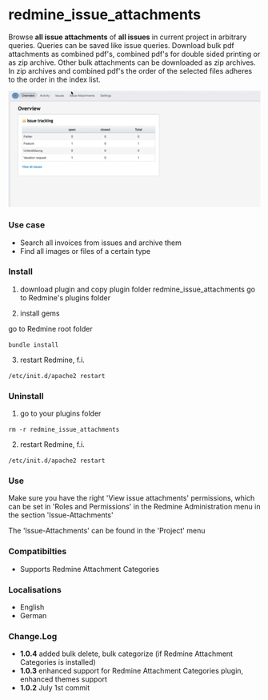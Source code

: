 # redmine_issue_attachments
Browse **all issue attachments** of **all issues** in current project in arbitrary queries. Queries can be saved like issue queries. Download bulk pdf attachments as combined pdf's, combined pdf's for double sided printing or as zip archive. Other bulk attachments can be downloaded as zip archives. In zip archives and combined pdf's the order of the selected files adheres to the order in the index list.

![animated GIF that represents a quick overview](/doc/Overview.gif)

### Use case
* Search all invoices from issues and archive them
* Find all images or files of a certain type

### Install 

1. download plugin and copy plugin folder redmine_issue_attachments go to Redmine's plugins folder 

2. install gems

go to Redmine root folder

`bundle install`

3. restart Redmine, f.i.

`/etc/init.d/apache2 restart`

### Uninstall

1. go to your plugins folder

`rm -r redmine_issue_attachments`

2. restart Redmine, f.i.

`/etc/init.d/apache2 restart`

### Use

Make sure you have the right 'View issue attachments' permissions, which can be set in 'Roles and Permissions' in the Redmine Administration menu in the section 'Issue-Attachments'

The 'Issue-Attachments' can be found in the 'Project' menu

### Compatibilties

* Supports Redmine Attachment Categories

### Localisations

* English
* German

### Change.Log

* **1.0.4** added bulk delete, bulk categorize (if Redmine Attachment Categories is installed)
* **1.0.3** enhanced support for Redmine Attachment Categories plugin, enhanced themes support
* **1.0.2** July 1st commit
